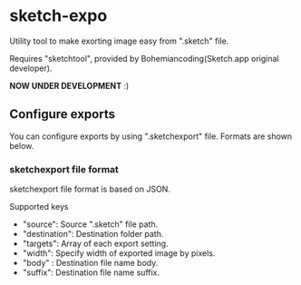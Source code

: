 # sketch-expo

Utility tool to make exorting image easy from ".sketch" file. 

Requires "sketchtool", provided by Bohemiancoding(Sketch.app original developer).

**NOW UNDER DEVELOPMENT** :)

## Configure exports

You can configure exports by using ".sketchexport" file.
Formats are shown below.

### sketchexport file format

sketchexport file format is based on JSON.

Supported keys

- "source": Source ".sketch" file path.
- "destination": Destination folder path.
- "targets": Array of each export setting.
- "width": Specify width of exported image by pixels.
- "body" : Destination file name body.
- "suffix": Destination file name suffix.



